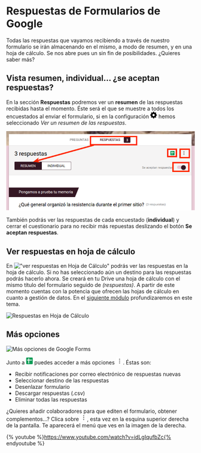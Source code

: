 # Respuestas de Formularios de Google

Todas las respuestas que vayamos recibiendo a través de nuestro formulario se irán almacenando en el mismo, a modo de resumen, y en una
hoja de cálculo. Se nos abre pues un sin fin de posibilidades. ¿Quieres saber más?

## Vista resumen, individual... ¿se aceptan respuestas?

En la sección **Respuestas** podremos ver un **resumen** de las respuestas recibidas hasta el momento. Éste será el que se muestre a todos los encuestados al enviar el formulario, si en la configuración ![Rueda deconfiguración](https://raw.githubusercontent.com/catedu/curso-google-drive/master/images/18px-Settings-work-tool.svg.png) hemos seleccionado *Ver un resumen de las respuestas*.

![Opciones de las respuestas en formularios de Google](https://raw.githubusercontent.com/catedu/curso-google-drive/master/images/Opciones_de_las_respuestas_en_formularios_de_Google.png)

También podrás ver las respuestas de cada encuestado (**individual**) y
cerrar el cuestionario para no recibir más repuestas deslizando el botón
**Se aceptan respuestas**.

## Ver respuestas en hoja de cálculo

En !["ver respuestas en Hoja de Cálculo"](https://raw.githubusercontent.com/catedu/curso-google-drive/master/images/18px-Ver_respuestas_en_Hoja_de_C%C3%A1lculo.png) podrás ver las respuestas en la hoja de cálculo. Si no has seleccionado aún un destino para las respuestas podrás hacerlo ahora. Se creará en tu Drive una hoja de cálculo con el mismo título del formulario seguido de *(respuestas)*. A partir de este momento cuentas con la potencia que ofrecen las hojas de cálculo en cuanto a gestión de datos. En el [siguiente módulo](introduccion-a-hojas-de-calculo-de-google.md) profundizaremos en este tema.

![Respuestas en Hoja de Cálculo](https://raw.githubusercontent.com/catedu/curso-google-drive/master/images/Respuestas_en_Hoja_de_Cálculo.png)

## Más opciones

![Más opciones de Google Forms](https://raw.githubusercontent.com/catedu/curso-google-drive/master/images/Más_opciones_de_Google_Forms.png)

Junto a !["ver respuestas en Hoja de Cálculo"](https://raw.githubusercontent.com/catedu/curso-google-drive/master/images/18px-Ver_respuestas_en_Hoja_de_Calculo.png) puedes acceder a más opciones !["los tres juntos envertical"](https://raw.githubusercontent.com/catedu/curso-google-drive/master/images/MenIOS.png). Éstas son:
-   Recibir notificaciones por correo electrónico de respuestas nuevas
-   Seleccionar destino de las respuestas
-   Desenlazar formulario
-   Descargar respuestas (.csv)
-   Eliminar todas las respuestas

¿Quieres añadir colaboradores para que editen el formulario, obtener complementos...? Clica sobre !["los tres puntos en vertical"](https://raw.githubusercontent.com/catedu/curso-google-drive/master/images/MenIOS.png), esta vez en la esquina superior derecha de la pantalla. Te aparecerá el menú que ves en la imagen de la derecha.

{% youtube %}https://www.youtube.com/watch?v=idLgIqufbZc{% endyoutube %}